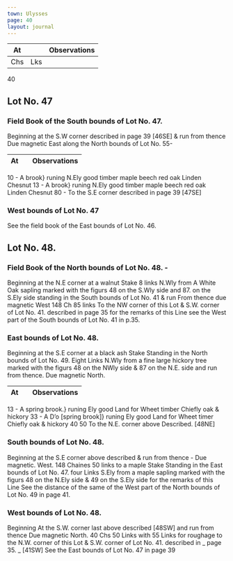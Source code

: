 ```yaml
---
town: Ulysses
page: 40
layout: journal
---
```


| At |    | Observations |
| -- | -- | ------------ |
| Chs | Lks | |

40

## Lot No. 47
### Field Book of the South bounds of Lot No. 47.
Beginning at the S.W corner described in page 39 [46SE] & run from thence Due magnetic East along the North bounds of Lot No. 55-

| At |    | Observations |
| -- | -- | ------------ |
10  -  A brook}  runing N.Ely good timber maple beech red oak Linden Chesnut
13  -  A brook}  runing N.Ely good timber maple beech red oak Linden Chesnut
80  -  To the S.E corner described in page 39 [47SE]

### West bounds of Lot No. 47
See the field book of the East bounds of Lot No. 46.

## Lot No. 48.
### Field Book of the North bounds of Lot No. 48. -
Beginning at the N.E corner at a walnut Stake 8 links N.Wly from A White Oak sapling marked with the figurs 48 on the S.Wly side and 87. on the S.Ely side standing in the South bounds of Lot No. 41 & run From thence due magnetic West 148 Ch 85 links To the NW corner of this Lot & S.W. corner of Lot No. 41. described in page 35 for the remarks of this Line see the West part of the South bounds of Lot No. 41 in p.35.

### East bounds of Lot No. 48.
Beginning at the S.E corner at a black ash Stake Standing in the North bounds of Lot No. 49. Eight Links N.Wly from a fine large hickory tree marked with the figurs 48 on the NWly side & 87 on the N.E. side and run from thence. Due magnetic North.

| At |    | Observations |
| -- | -- | ------------ |
13  -  A spring brook.} runing Ely good Land for Wheet timber Chiefly oak & hickory
33  -  A D’o [spring brook]} runing Ely good Land for Wheet timer Chiefly oak &
 hickory
40  50  To the N.E. corner above Described. [48NE]

### South bounds of Lot No. 48.
Beginning at the S.E corner above described & run from thence - Due magnetic. West. 148 Chaines 50 links to a maple Stake Standing in the East bounds of Lot No. 47. four Links S.Ely from a maple sapling marked with the figurs 48 on the N.Ely side & 49 on the S.Ely side for the remarks of this Line See the distance of the same of the West part of the North bounds of Lot No. 49 in page 41.

### West bounds of Lot No. 48.
Beginning At the S.W. corner last above described [48SW] and run from thence Due magnetic North. 40 Chs 50 Links with 55 Links for roughage to the N.W. corner of this Lot & S.W. corner of Lot No. 41. described in _ page 35. _  [41SW] See the East bounds of Lot No. 47 in page 39 